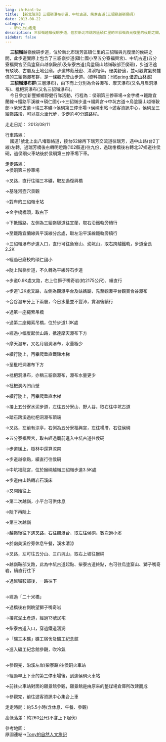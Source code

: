 ```yaml
---
lang: zh-Hant-tw
title: 【新北瑞芳】三貂嶺瀑布步道、中坑古道、柴寮古道(三貂嶺越嶺侯硐)
date: 2013-08-22
category: 
  - 新北上山走走
description: 三貂嶺越嶺侯硐步道，位於新北市瑞芳區碩仁里的三貂嶺與光復里的侯硐之間，此步道實際上包含了三貂嶺步道(碩仁國小至五分寮福興宮)、中坑古道(五分寮福興宮至烏塗窟山越嶺鞍部)及柴寮古道(烏塗窟山越嶺鞍部至侯硐)，步道沿途有駁坎、古厝及土地公廟，步道林蔭茂密、清溪相伴，優美舒適，並可觀賞氣勢雄偉的三貂嶺瀑布群，是一條觀光登山步道。(資料摘自：[HiSpring 優遊山林溪](http://gohiking.myweb.hinet.net/h4/NECsandiaoling.htm)) 三貂嶺瀑布群(三層瀑布)，由下而上分別為合谷瀑布、摩天瀑布(又名月眉洞瀑布)、枇杷洞瀑布(又名三貂嶺瀑布)。 今日參加新豐鄉鄉野健行隊活動，行程為：侯硐第三停車場→金字橋→鐵路宜蘭線→鐵路平溪線→碩仁國小→三貂嶺步道→福興宮→中坑古道→烏塗窟山越嶺鞍部→柴寮古道→瑞三本礦→侯硐第三停車場→侯硐車站→遊客資訊中心，侯硐至三貂嶺路段，可以搭火車代步，少走約40分鐘路程。
sidebar: false
---
```


    **三貂嶺**越嶺侯硐步道，位於新北市瑞芳區碩仁里的三貂嶺與光復里的侯硐之間，此步道實際上包含了三貂嶺步道(碩仁國小至五分寮福興宮)、中坑古道(五分寮福興宮至烏塗窟山越嶺鞍部)及柴寮古道(烏塗窟山越嶺鞍部至侯硐)，步道沿途有駁坎、古厝及土地公廟，步道林蔭茂密、清溪相伴，優美舒適，並可觀賞氣勢雄偉的三貂嶺瀑布群，是一條觀光登山步道。(資料摘自：[HiSpring 優遊山林溪](http://gohiking.myweb.hinet.net/h4/NECsandiaoling.htm))  
    **三貂嶺瀑布群**(三層瀑布)，由下而上分別為合谷瀑布、摩天瀑布(又名月眉洞瀑布)、枇杷洞瀑布(又名三貂嶺瀑布)。  
    今日參加新豐鄉鄉野健行隊活動，行程為：侯硐第三停車場→金字橋→鐵路宜蘭線→鐵路平溪線→碩仁國小→三貂嶺步道→福興宮→中坑古道→烏塗窟山越嶺鞍部→柴寮古道→瑞三本礦→侯硐第三停車場→侯硐車站→遊客資訊中心，侯硐至三貂嶺路段，可以搭火車代步，少走約40分鐘路程。

走走日期： 2013/08/11

行車路線：  
    國道1號北上出八堵聯絡道，接台62線再下瑞芳交流道往瑞芳，遇中山路(台2丁線)左轉，過瑞芳橋後右轉明燈路(102縣道)往九份，過瑞柑橋後右轉北37鄉道往侯硐，過侯硐火車站後於侯硐第三停車場下車。

走走路線：  
→侯硐第三停車場  
[](http://photo.xuite.net/_pic/shiun101/6423609/262600846.jpg/redir)

→叉路，直行往瑞三本礦，取左過復興橋  
[](http://photo.xuite.net/_pic/shiun101/6423609/262600853.jpg/redir)

→基隆河壺穴景觀  
[](http://photo.xuite.net/_pic/shiun101/6423609/262600857.jpg/redir)

→對岸的三貂嶺車站  
[](http://photo.xuite.net/_pic/shiun101/6423609/262600860.jpg/redir)

→金字橋橋頭，取右下  
[](http://photo.xuite.net/_pic/shiun101/6423609/262600862.jpg/redir)

→下抵鐵路，左側為三貂嶺隧道往宜蘭，取右沿鐵軌旁續行  
[](http://photo.xuite.net/_pic/shiun101/6423609/262600865.jpg/redir)

→至鐵路宜蘭線與平溪線分岔處，取左沿平溪線鐵軌旁續行  
[](http://photo.xuite.net/_pic/shiun101/6423609/262600870.jpg/redir)

→三貂嶺瀑布步道入口，直行可往魚寮山、幼坑山，取右跨越鐵軌，步道全長2.2K  
[](http://photo.xuite.net/_pic/shiun101/6423609/262600874.jpg/redir)

→經過已廢校的碩仁國小  
[](http://photo.xuite.net/_pic/shiun101/6423609/262600878.jpg/redir)

→陡上階梯步道，不久轉為平緩碎石步道  
[](http://photo.xuite.net/_pic/shiun101/6423609/262600883.jpg/redir)

→步道0.9K處叉路，右上往獅子嘴奇岩(約2175公尺)，續直行  
[](http://photo.xuite.net/_pic/shiun101/6423609/262600889.jpg/redir)

→步道1.2K處叉路，左側為觀瀑平台及姑媽廟，先至觀瀑平台觀賞合谷瀑布  
[](http://photo.xuite.net/_pic/shiun101/6423609/262600893.jpg/redir)

→合谷瀑布分上下兩層，今日水量並不豐沛，賞瀑後續行  
[](http://photo.xuite.net/_pic/shiun101/6423609/262600900.jpg/redir)

→過第一座繩索吊橋  
[](http://photo.xuite.net/_pic/shiun101/6423609/262600904.jpg/redir)

→過第二座繩索吊橋，位於步道1.3K處  
[](http://photo.xuite.net/_pic/shiun101/6423609/262600912.jpg/redir)

→經過小幅度起伏山路，抵達摩天瀑布下方  
[](http://photo.xuite.net/_pic/shiun101/6423609/262600920.jpg/redir)

→摩天瀑布，又名月眉洞瀑布，水量極少  
[](http://photo.xuite.net/_pic/shiun101/6423609/262600923.jpg/redir)

→續行陡上，再攀爬垂直鐵鍊木梯  
[](http://photo.xuite.net/_pic/shiun101/6423609/262600929.jpg/redir)

→至枇杷洞瀑布下方  
[](http://photo.xuite.net/_pic/shiun101/6423609/262600931.jpg/redir)

→枇杷洞瀑布，亦稱三貂嶺瀑布，瀑布水量更少  
[](http://photo.xuite.net/_pic/shiun101/6423609/262600936.jpg/redir)

→枇杷洞內凹山壁  
[](http://photo.xuite.net/_pic/shiun101/6423609/262600942.jpg/redir)

→續行陡上，再攀爬垂直木梯  
[](http://photo.xuite.net/_pic/shiun101/6423609/262600940.jpg/redir)

→接上五分寮水泥步道，左往五分寮山、野人谷，取右往中坑古道  
[](http://photo.xuite.net/_pic/shiun101/6423609/262600947.jpg/redir)

→踏石跨溪過枇杷洞瀑布頂端  
[](http://photo.xuite.net/_pic/shiun101/6423609/262600949.jpg/redir)

→叉路，左前有涼亭，右側為五分寮福興宮，左往楊厝，右往侯硐  
[](http://photo.xuite.net/_pic/shiun101/6423609/262600956.jpg/redir)

→五分寮福興宮，取右經過廟前進入中坑古道往侯硐  
[](http://photo.xuite.net/_pic/shiun101/6423609/262600952.jpg/redir)

→步道緩上，樹林中還算涼爽  
[](http://photo.xuite.net/_pic/shiun101/6423609/262600961.jpg/redir)

→步道越嶺點，續直行往侯硐  
[](http://photo.xuite.net/_pic/shiun101/6423609/262600966.jpg/redir)

→中坑福龍宮，位於猴硐越嶺三貂嶺步道3.5K處  
[](http://photo.xuite.net/_pic/shiun101/6423609/262600971.jpg/redir)

→步道由山路轉岩石溪床  
[](http://photo.xuite.net/_pic/shiun101/6423609/262600975.jpg/redir)

→又開始往上  
[](http://photo.xuite.net/_pic/shiun101/6423609/262600980.jpg/redir)

→第二次越嶺，小平台可供休息  
[](http://photo.xuite.net/_pic/shiun101/6423609/262600983.jpg/redir)

→陡下再陡上  
[](http://photo.xuite.net/_pic/shiun101/6423609/262600987.jpg/redir)

→第三次越嶺  
[](http://photo.xuite.net/_pic/shiun101/6423609/262600993.jpg/redir)

→越嶺後往下遇叉路，右往觀瀑台，取左往侯硐，數次過小溪  
[](http://photo.xuite.net/_pic/shiun101/6423609/262600999.jpg/redir)

→於幽美溪谷旁休息午餐，溪水清涼  
[](http://photo.xuite.net/_pic/shiun101/6423609/262601000.jpg/redir)

→叉路，左可往五分山、三爪坑山，取右上坡往猴硐  
[](http://photo.xuite.net/_pic/shiun101/6423609/262601004.jpg/redir)

→越嶺鞍部叉路，此為中坑古道起點、柴寮古道終點，右可往烏塗窟山、獅子嘴奇岩，續直行往下  
[](http://photo.xuite.net/_pic/shiun101/6423609/262601007.jpg/redir)

→過越嶺鞍部後，一路往下  
[](http://photo.xuite.net/_pic/shiun101/6423609/262601013.jpg/redir)  
[](http://photo.xuite.net/_pic/shiun101/6423609/262601015.jpg/redir)

→經過「二十米橋」  
[](http://photo.xuite.net/_pic/shiun101/6423609/262601020.jpg/redir)

→過橋後右側眺望獅子嘴奇岩  
[](http://photo.xuite.net/_pic/shiun101/6423609/262601024.jpg/redir)

→接寬泥土產道，經過13號民宅  
[](http://photo.xuite.net/_pic/shiun101/6423609/262601029.jpg/redir)

→柴寮古道入口，穿過鐵道涵洞  
[](http://photo.xuite.net/_pic/shiun101/6423609/262601036.jpg/redir)

→「瑞三本礦」礦工宿舍及礦工紀念館  
[](http://photo.xuite.net/_pic/shiun101/6423609/262601040.jpg/redir)

→進入礦工紀念館參觀，吹冷氣  
[](http://photo.xuite.net/_pic/shiun101/6423609/262601045.jpg/redir)  
[](http://photo.xuite.net/_pic/shiun101/6423609/262601049.jpg/redir)

→參觀完，沿溪左岸(柴寮路)往侯硐火車站  
[](http://photo.xuite.net/_pic/shiun101/6423609/262601055.jpg/redir)

→經過早上下車的第三停車場後，到達侯硐火車站  
[](http://photo.xuite.net/_pic/shiun101/6423609/262601059.jpg/redir)

→前往火車站對面的願景館參觀，願景館是由原來的整煤場倉庫所改建而成  
[](http://photo.xuite.net/_pic/shiun101/6423609/262601063.jpg/redir)

→參觀完，前往遊客資訊中心集合上車  
[](http://photo.xuite.net/_pic/shiun101/6423609/262601064.jpg/redir)

走走時間：約5.5小時(含休息、午餐、參觀)

高低落差：約260公尺(不含上下起伏)

參考地圖：  
原圖連結→[Tony的自然人文旅記](http://www.tonyhuang39.com/tony0440/tony0440.html)

  
[](http://photo.xuite.net/_pic/shiun101/6423609/262601204.jpg/redir)